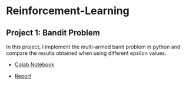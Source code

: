 # Reinforcement-Learning

## Project 1: Bandit Problem
In this project, I implement the multi-armed banit problem in python and compare the results obtained when using different epsilon values.

* <a href="https://github.com/vmacri7/Reinforcement-Learning/blob/main/Project_1_Bandit_Problem.ipynb">Colab Notebook<a>
  
* <a href="https://github.com/vmacri7/Reinforcement-Learning/blob/main/A%20Comparative%20Analysis%20of%20Different%20Epsilon%20Values%20in%20a%20Multi-Arm%20Bandit%20Problem.pdf">Report<a>
